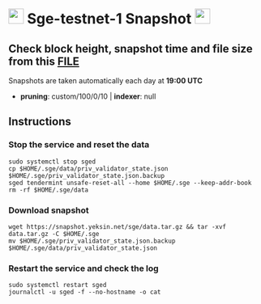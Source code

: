 # <img src="https://user-images.githubusercontent.com/110628975/204315172-754216f0-29ab-4dac-a482-c0c20d904f82.png" width="30" alt=""> Sge-testnet-1 Snapshot <img src="https://user-images.githubusercontent.com/110628975/200305287-749a5db9-d46c-4951-a1ec-cb2852d7af1d.png" width="30"/>

## Check block height, snapshot time and file size from this <a href="https://snapshot.yeksin.net/sge/current_state.txt" target="_blank">FILE </a>

Snapshots are taken automatically each day at **19:00 UTC**

- **pruning**: custom/100/0/10 | **indexer**: null

## Instructions

### Stop the service and reset the data

```
sudo systemctl stop sged
cp $HOME/.sge/data/priv_validator_state.json $HOME/.sge/priv_validator_state.json.backup
sged tendermint unsafe-reset-all --home $HOME/.sge --keep-addr-book
rm -rf $HOME/.sge/data
```

### Download snapshot

```
wget https://snapshot.yeksin.net/sge/data.tar.gz && tar -xvf data.tar.gz -C $HOME/.sge
mv $HOME/.sge/priv_validator_state.json.backup $HOME/.sge/data/priv_validator_state.json
```

### Restart the service and check the log

```
sudo systemctl restart sged
journalctl -u sged -f --no-hostname -o cat
```
